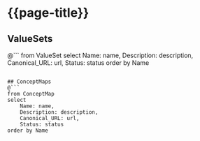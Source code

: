 # {{page-title}}

## ValueSets
@```
	from ValueSet
	select 
	Name: name, 
	Description: description, 
	Canonical_URL: url,
	Status: status
	order by Name
```

## ConceptMaps
@```
from ConceptMap
select 
	Name: name, 
	Description: description, 
	Canonical_URL: url,
	Status: status
order by Name
```